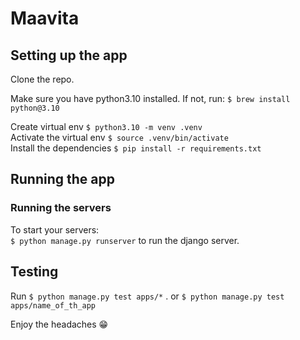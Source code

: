Maavita
===

## Setting up the app

Clone the repo.  

Make sure you have python3.10 installed. If not, run: `$ brew install python@3.10`  

Create virtual env `$ python3.10 -m venv .venv`  
Activate the virtual env `$ source .venv/bin/activate`  
Install the dependencies `$ pip install -r requirements.txt`  


## Running the app

### Running the servers
To start your servers:  
`$ python manage.py runserver` to run the django server.  


## Testing

Run `$ python manage.py test apps/*` . 
or `$ python manage.py test apps/name_of_th_app`  


Enjoy the headaches 😁
